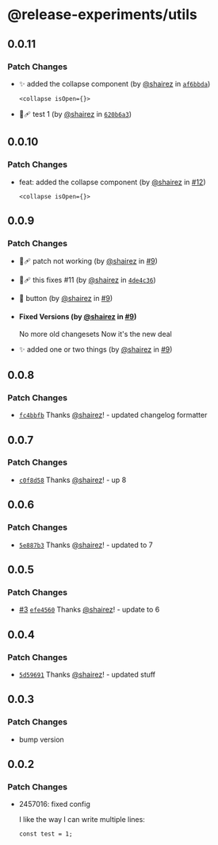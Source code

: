 # @release-experiments/utils

## 0.0.11

### Patch Changes

- ✨ added the collapse component (by [@shairez](https://github.com/shairez) in [`af6bbda`](https://github.com/hirezio/test-release/commit/af6bbda524c17e61cb8f48f307fc172bb547111d))

  ```
  <collapse isOpen={}>
  ```

- 🐞🩹 test 1 (by [@shairez](https://github.com/shairez) in [`620b6a3`](https://github.com/hirezio/test-release/commit/620b6a3afb8654c92d876d96c52adea070bee3cb))

## 0.0.10

### Patch Changes

- feat: added the collapse component (by [@shairez](https://github.com/shairez) in [#12](https://github.com/hirezio/test-release/pull/12))

  ```
  <collapse isOpen={}>
  ```

## 0.0.9

### Patch Changes

- 🐞🩹 patch not working (by [@shairez](https://github.com/shairez) in [#9](https://github.com/hirezio/test-release/pull/9))

- 🐞🩹 this fixes #11 (by [@shairez](https://github.com/shairez) in [`4de4c36`](https://github.com/hirezio/test-release/commit/4de4c36fff16396f76269ddeb1420d727f93f035))

- 📃 button (by [@shairez](https://github.com/shairez) in [#9](https://github.com/hirezio/test-release/pull/9))

- #### Fixed Versions (by [@shairez](https://github.com/shairez) in [#9](https://github.com/hirezio/test-release/pull/9))

  No more old changesets
  Now it's the new deal

- ✨ added one or two things (by [@shairez](https://github.com/shairez) in [#9](https://github.com/hirezio/test-release/pull/9))

## 0.0.8

### Patch Changes

- [`fc4bbfb`](https://github.com/hirezio/test-release/commit/fc4bbfbd83b3bdbf6ccb6c2e98e60e8cea713f0d) Thanks [@shairez](https://github.com/shairez)! - updated changelog formatter

## 0.0.7

### Patch Changes

- [`c0f8d58`](https://github.com/hirezio/test-release/commit/c0f8d58704eefc4721922fed107cf7464298d40b) Thanks [@shairez](https://github.com/shairez)! - up 8

## 0.0.6

### Patch Changes

- [`5e887b3`](https://github.com/hirezio/test-release/commit/5e887b3484b566a7c6cb4f9cd7736a3269685212) Thanks [@shairez](https://github.com/shairez)! - updated to 7

## 0.0.5

### Patch Changes

- [#3](https://github.com/hirezio/test-release/pull/3) [`efe4560`](https://github.com/hirezio/test-release/commit/efe4560b6d790b072010643fbded6e264923483c) Thanks [@shairez](https://github.com/shairez)! - update to 6

## 0.0.4

### Patch Changes

- [`5d59691`](https://github.com/hirezio/test-release/commit/5d59691a26ffd436d3c263e5a3770c9a5c123e4d) Thanks [@shairez](https://github.com/shairez)! - updated stuff

## 0.0.3

### Patch Changes

- bump version

## 0.0.2

### Patch Changes

- 2457016: fixed config

  I like the way I can write multiple lines:

  ```
  const test = 1;
  ```
